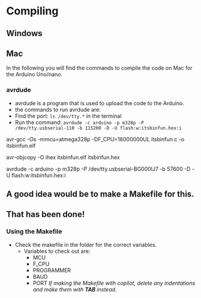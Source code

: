 # Compiling

## Windows

## Mac
In the following you will find the commands to compile the code on Mac for the Arduino Uno/nano.

### avrdude
- avrdude is a program that is used to upload the code to the Arduino.
- the commands to run avrdude are:
- Find the port: ```ls /dev/tty.*``` in the terminal
- Run the command: ```avrdude -c arduino -p m328p -P /dev/tty.usbserial-110 -b 115200 -D -U flash:w:itsbinfun.hex:i```


avr-gcc -Os -mmcu=atmega328p -DF_CPU=16000000UL itsbinfun.c -o itsbinfun.elf

avr-objcopy -O ihex itsbinfun.elf itsbinfun.hex

avrdude -c arduino -p m328p -P /dev/tty.usbserial-BG000IJ7 -b 57600 -D -U flash:w:itsbinfun.hex:i

## A good idea would be to make a Makefile for this.

## That has been done!

### Using the Makefile
- Check the makefile in the folder for the correct variables.
    - Variables to check out are:
        - MCU
        - F_CPU
        - PROGRAMMER
        - BAUD
        - PORT
*If making the Makefile with copilot, delete any indentations and make them with **TAB** instead.*